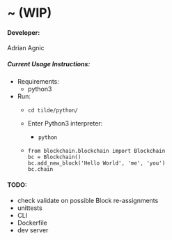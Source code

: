 # ~ (WIP)

#### Developer:
Adrian Agnic

##### Current Usage Instructions:
* Requirements:
  * python3
* Run:
  * ```commandline
    cd tilde/python/
    ```
  * Enter Python3 interpreter:
    * ```commandline
      python
      ```
  * ```commandline
    from blockchain.blockchain import Blockchain
    bc = Blockchain()
    bc.add_new_block('Hello World', 'me', 'you')
    bc.chain
    ```

#### TODO:
* check validate on possible Block re-assignments
* unittests
* CLI
* Dockerfile
* dev server
